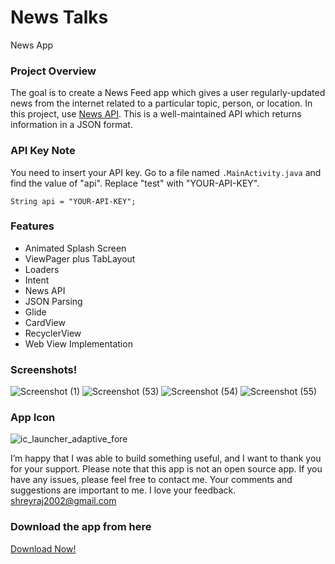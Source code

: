 # News Talks
News App
### Project Overview

The goal is to create a News Feed app which gives a user regularly-updated news from the internet 
related to a particular topic, person, or location. 
In this project, use [News API](https://newsapi.org/). 
This is a well-maintained API which returns information in a JSON format.

### API Key Note
You need to insert your API key.
Go to a file named `.MainActivity.java` and find the value of "api".
Replace "test" with "YOUR-API-KEY".
```
String api = "YOUR-API-KEY";
```

### Features

* Animated Splash Screen
* ViewPager plus TabLayout
* Loaders
* Intent
* News API
* JSON Parsing
* Glide
* CardView
* RecyclerView
* Web View Implementation

### Screenshots!
![Screenshot (1)](https://user-images.githubusercontent.com/53911063/162376610-0362196a-4870-41e7-a079-a87d8248713b.png)
![Screenshot (53)](https://user-images.githubusercontent.com/53911063/162379619-f17f456f-10ad-42f7-9ff6-4c8920516ba6.png)
![Screenshot (54)](https://user-images.githubusercontent.com/53911063/162379648-a5c2910a-2298-4d03-a98d-862699a9bb3f.png)
![Screenshot (55)](https://user-images.githubusercontent.com/53911063/162379664-db1a4167-0d89-4e36-a214-95de65c4cfa3.png)

<!-- ![Screenshot_20220408_114657](https://user-images.githubusercontent.com/53911063/162376704-11386426-4bfe-4efe-8e00-e883322911f0.png)
![Screenshot_20220408_114840](https://user-images.githubusercontent.com/53911063/162376826-9e010c57-55dc-42af-bc16-cab3c2931d17.png)
![Screenshot_20220408_115016](https://user-images.githubusercontent.com/53911063/162376901-a2a66bc9-11ed-409b-8d73-fe87790e592f.png)
 -->


### App Icon
![ic_launcher_adaptive_fore](https://user-images.githubusercontent.com/53911063/162377849-11cb45f4-816b-4906-8d84-d96abf738bc2.png)

I’m happy that I was able to build something useful, and I want to thank you for your support. 
Please note that this app is not an open source app. If you have any issues, please feel free to contact me. 
Your comments and suggestions are important to me. I love your feedback. shreyraj2002@gmail.com

### Download the app from here
[Download Now!](https://drive.google.com/file/d/1rlUoipb4kpdorfL4NVa_rGu83Hu7uE2L/view?usp=sharing)

